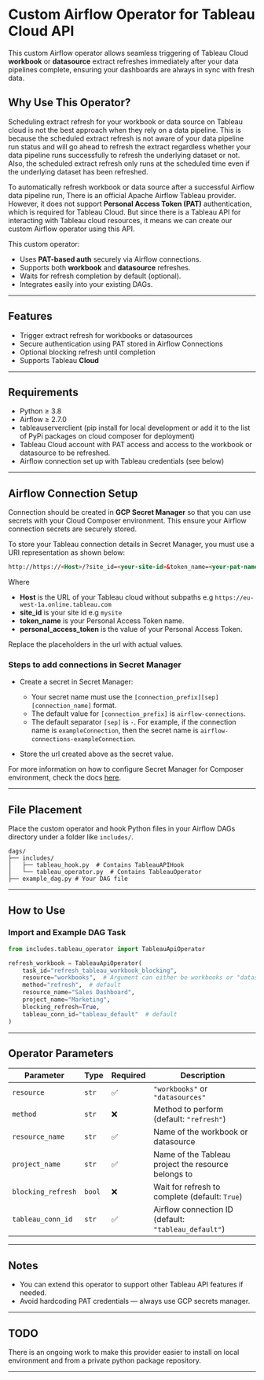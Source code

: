# Custom Airflow Operator for Tableau Cloud API

This custom Airflow operator allows seamless triggering of Tableau Cloud **workbook** or **datasource** extract refreshes immediately after your data pipelines complete, ensuring your dashboards are always in sync with fresh data.

## Why Use This Operator?

Scheduling extract refresh for your workbook or data source on Tableau cloud is not the best approach when they rely on a data pipeline. This is because the scheduled extract refresh is not aware of your data pipeline run status and will go ahead to refresh the extract regardless whether your data pipeline runs successfully to refresh the underlying dataset or not. Also, the scheduled extract refresh only runs at the scheduled time even if the underlying dataset has been refreshed.

To automatically refresh workbook or data source after a successful Airflow data pipeline run, There is an official Apache Airflow Tableau provider. However, it does not support **Personal Access Token (PAT)** authentication, which is required for Tableau Cloud. But since there is a Tableau API for interacting with Tableau cloud resources, it means we can create our custom Airflow operator using this API.

This custom operator:
- Uses **PAT-based auth** securely via Airflow connections.
- Supports both **workbook** and **datasource** refreshes.
- Waits for refresh completion by default (optional).
- Integrates easily into your existing DAGs.

---

## Features
- Trigger extract refresh for workbooks or datasources
- Secure authentication using PAT stored in Airflow Connections
- Optional blocking refresh until completion
- Supports Tableau **Cloud**

---

## Requirements

- Python ≥ 3.8
- Airflow ≥ 2.7.0
- tableauserverclient (pip install for local development or add it to the list of PyPi packages on cloud composer for deployment)
- Tableau Cloud account with PAT access and access to the workbook or datasource to be refreshed.
- Airflow connection set up with Tableau credentials (see below)

---

## Airflow Connection Setup

Connection should be created in **GCP Secret Manager** so that you can use secrets with your Cloud Composer environment. This ensure your Airflow connection secrets are securely stored.

To store your Tableau connection details in Secret Manager, you must use a URI representation as shown below:

```html
http://https://<Host>/?site_id=<your-site-id>&token_name=<your-pat-name>&personal_access_token=<your-pat-secret>
```

Where
- **Host** is the URL of your Tableau cloud without subpaths e.g `https://eu-west-1a.online.tableau.com`
- **site_id** is your site id e.g `mysite`
- **token_name** is your Personal Access Token name.
- **personal_access_token** is the value of your Personal Access Token.

Replace the placeholders in the url with actual values.

### Steps to add connections in Secret Manager
- Create a secret in Secret Manager:
  - Your secret name must use the `[connection_prefix][sep][connection_name]` format.
  - The default value for `[connection_prefix]` is `airflow-connections`.
  - The default separator `[sep]` is `-`.
For example, if the connection name is `exampleConnection`, then the secret name is `airflow-connections-exampleConnection`.

- Store the url created above as the secret value.

For more information on how to configure Secret Manager for Composer environment, check the docs [here](https://cloud.google.com/composer/docs/composer-3/configure-secret-manager#configure).

---

## File Placement

Place the custom operator and hook Python files in your Airflow DAGs directory under a folder like `includes/`.

```
dags/
├── includes/
│   ├── tableau_hook.py  # Contains TableauAPIHook
│   └── tableau_operator.py  # Contains TableauOperator
├── example_dag.py # Your DAG file
```

---

## How to Use

### Import and Example DAG Task

```python
from includes.tableau_operator import TableauApiOperator

refresh_workbook = TableauApiOperator(
    task_id="refresh_tableau_workbook_blocking",
    resource="workbooks",  # Argument can either be workbooks or "datasources"
    method="refresh",  # default
    resource_name="Sales Dashboard",
    project_name="Marketing",
    blocking_refresh=True,
    tableau_conn_id="tableau_default"  # default
)
```

---

## Operator Parameters

| Parameter         | Type    | Required | Description |
|------------------|---------|----------|-------------|
| `resource`        | `str`   | ✅        | `"workbooks"` or `"datasources"` |
| `method`          | `str`   | ❌        | Method to perform (default: `"refresh"`) |
| `resource_name`   | `str`   | ✅        | Name of the workbook or datasource |
| `project_name`    | `str`   | ✅        | Name of the Tableau project the resource belongs to |
| `blocking_refresh`| `bool`  | ❌        | Wait for refresh to complete (default: `True`) |
| `tableau_conn_id` | `str`   | ✅        | Airflow connection ID (default: `"tableau_default"`) |

---

## Notes
- You can extend this operator to support other Tableau API features if needed.
- Avoid hardcoding PAT credentials — always use GCP secrets manager.

---

## TODO

There is an ongoing work to make this provider easier to install on local environment and from a private python package repository.

---
